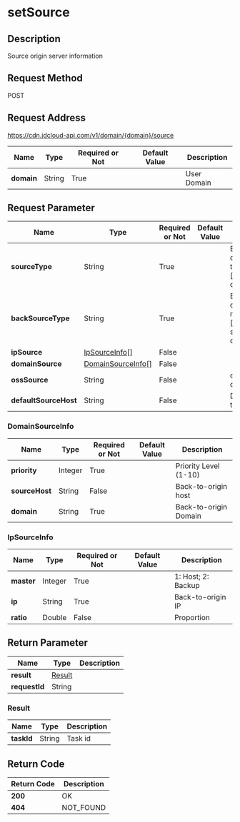 # setSource


## Description
Source origin server information

## Request Method
POST

## Request Address
https://cdn.jdcloud-api.com/v1/domain/{domain}/source

|Name|Type|Required or Not|Default Value|Description|
|---|---|---|---|---|
|**domain**|String|True| |User Domain|

## Request Parameter
|Name|Type|Required or Not|Default Value|Description|
|---|---|---|---|---|
|**sourceType**|String|True| |Back-to-origin can be one of types [ips,domain,oss] only|
|**backSourceType**|String|True| |Back-to-origin can be one of methods [https,http] and shall be http by default|
|**ipSource**|[IpSourceInfo[]](setsource#ipsourceinfo)|False| | |
|**domainSource**|[DomainSourceInfo[]](setsource#domainsourceinfo)|False| | |
|**ossSource**|String|False| |oss Back-to-origin Domain|
|**defaultSourceHost**|String|False| |Default back-to-origin host|

### <div id="domainsourceinfo">DomainSourceInfo</div>
|Name|Type|Required or Not|Default Value|Description|
|---|---|---|---|---|
|**priority**|Integer|True| |Priority Level (1-10)|
|**sourceHost**|String|False| |Back-to-origin host|
|**domain**|String|True| |Back-to-origin Domain|
### <div id="ipsourceinfo">IpSourceInfo</div>
|Name|Type|Required or Not|Default Value|Description|
|---|---|---|---|---|
|**master**|Integer|True| |1: Host; 2: Backup|
|**ip**|String|True| |Back-to-origin IP|
|**ratio**|Double|False| |Proportion|

## Return Parameter
|Name|Type|Description|
|---|---|---|
|**result**|[Result](setsource#result)| |
|**requestId**|String| |

### <div id="result">Result</div>
|Name|Type|Description|
|---|---|---|
|**taskId**|String|Task id|

## Return Code
|Return Code|Description|
|---|---|
|**200**|OK|
|**404**|NOT_FOUND|